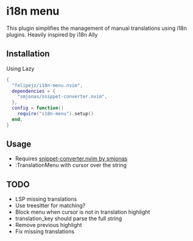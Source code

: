 # i18n menu

This plugin simplifies the management of manual translations using i18n plugins.
Heavily inspired by i18n Ally

## Installation
Using Lazy
```lua
{
  "felipejz/i18n-menu.nvim",
  dependencies = {
    "smjonas/snippet-converter.nvim",
  },
  config = function()
    require("i18n-menu").setup()
  end,
}

```

## Usage

- Requires [snippet-converter.nvim by smjonas](https://github.com/smjonas/snippet-converter.nvim)
- :TranslationMenu with cursor over the string

## TODO

- LSP missing translations
- Use treesitter for matching?
- Block menu when cursor is not in translation highlight
- translation_key should parse the full string
- Remove previous highlight
- Fix missing translations

